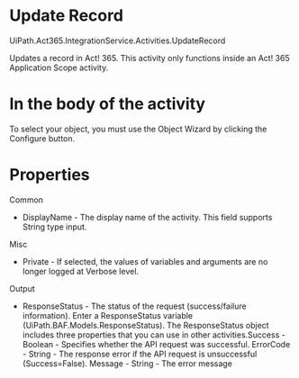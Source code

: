 ﻿# Update Record

UiPath.Act365.IntegrationService.Activities.UpdateRecord

Updates a record in Act! 365. This activity only functions inside an Act! 365 Application Scope activity.

# In the body of the activity

To select your object, you must use the Object Wizard by clicking the Configure button.

# Properties

Common

* DisplayName - The display name of the activity. This field supports String type input.

Misc

* Private - If selected, the values of variables and arguments are no longer logged at Verbose level.

Output

* ResponseStatus - The status of the request (success/failure information). Enter a ResponseStatus variable (UiPath.BAF.Models.ResponseStatus). The ResponseStatus object includes three properties that you can use in other activities.Success - Boolean - Specifies whether the API request was successful. ErrorCode - String - The response error if the API request is unsuccessful (Success=False). Message - String - The error message
